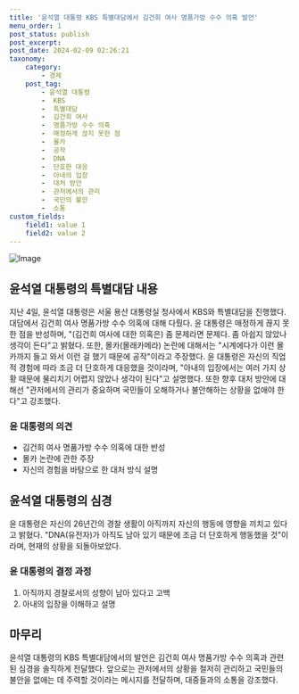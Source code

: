 ```yaml
---
title: '윤석열 대통령 KBS 특별대담에서 김건희 여사 명품가방 수수 의혹 발언'
menu_order: 1
post_status: publish
post_excerpt: 
post_date: 2024-02-09 02:26:21
taxonomy:
    category:
        - 경제
    post_tag:
        - 윤석열 대통령
        -  KBS
        -  특별대담
        -  김건희 여사
        -  명품가방 수수 의혹
        -  매정하게 끊지 못한 점
        -  몰카
        -  공작
        -  DNA
        -  단호한 대응
        -  아내의 입장
        -  대처 방안
        -  관저에서의 관리
        -  국민의 불안
        -  소통
custom_fields:
    field1: value 1
    field2: value 2
---
```


![Image](https://imgnews.pstatic.net/image/243/2024/02/07/0000056153_001_20240207230801307.jpg?type=w647)

## 윤석열 대통령의 특별대담 내용
지난 4일, 윤석열 대통령은 서울 용산 대통령실 청사에서 KBS와 특별대담을 진행했다. 대담에서 김건희 여사 명품가방 수수 의혹에 대해 다뤘다. 윤 대통령은 매정하게 끊지 못한 점을 반성하며, "(김건희 여사에 대한 의혹은) 좀 문제라면 문제다. 좀 아쉽지 않았나 생각이 든다"고 밝혔다. 또한, 몰카(몰래카메라) 논란에 대해서는 "시계에다가 이런 몰카까지 들고 와서 이런 걸 했기 때문에 공작"이라고 주장했다.
윤 대통령은 자신의 직업적 경험에 따라 조금 더 단호하게 대응했을 것이라며, "아내의 입장에서는 여러 가지 상황 때문에 물리치기 어렵지 않았나 생각이 된다"고 설명했다. 또한 향후 대처 방안에 대해선 "관저에서의 관리가 중요하며 국민들이 오해하거나 불안해하는 상황을 없애야 한다"고 강조했다.
### 윤 대통령의 의견
- 김건희 여사 명품가방 수수 의혹에 대한 반성
- 몰카 논란에 관한 주장
- 자신의 경험을 바탕으로 한 대처 방식 설명
## 윤석열 대통령의 심경
윤 대통령은 자신의 26년간의 경찰 생활이 아직까지 자신의 행동에 영향을 끼치고 있다고 밝혔다. "DNA(유전자)가 아직도 남아 있기 때문에 조금 더 단호하게 행동했을 것"이라며, 현재의 상황을 되돌아보았다.
### 윤 대통령의 결정 과정
1. 아직까지 경찰로서의 성향이 남아 있다고 고백
2. 아내의 입장을 이해하고 설명
## 마무리
윤석열 대통령의 KBS 특별대담에서의 발언은 김건희 여사 명품가방 수수 의혹과 관련된 심경을 솔직하게 전달했다. 앞으로는 관저에서의 상황을 철저히 관리하고 국민들의 불안을 없애는 데 주력할 것이라는 메시지를 전달하며, 대중들과의 소통을 강조했다.
